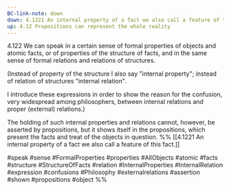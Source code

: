 ```yaml
---
BC-link-note: down
down: 4.1221 An internal property of a fact we also call a feature of this fact.
up: 4.12 Propositions can represent the whole reality
---
```

4.122 We can speak in a certain sense of formal properties of objects and atomic facts, or of properties of the structure of facts, and in the same sense of formal relations and relations of structures.

(Instead of property of the structure I also say "internal property"; instead of relation of structures "internal relation".

I introduce these expressions in order to show the reason for the confusion, very widespread among philosophers, between internal relations and proper (external) relations.)

The holding of such internal properties and relations cannot, however, be asserted by propositions, but it shows itself in the propositions, which present the facts and treat of the objects in question.
%%
[[4.1221 An internal property of a fact we also call a feature of this fact.]]

#speak #sense #FormalProperties #properties #AllObjects #atomic #facts #structure #StructureOfFacts #relation #InternalProperties #InternalRelation #expression #confusions #Philosophy #externalrelations #assertion #shown #propositions #object %%